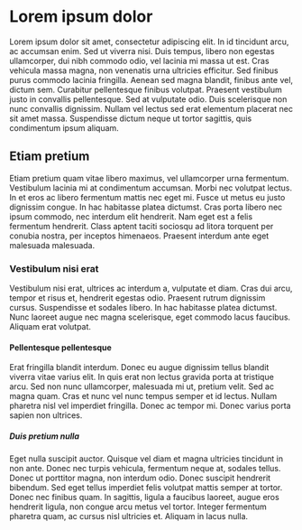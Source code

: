 # Lorem ipsum dolor

Lorem ipsum dolor sit amet, consectetur adipiscing elit. In id tincidunt arcu, ac accumsan enim. Sed ut viverra nisi. Duis tempus, libero non egestas ullamcorper, dui nibh commodo odio, vel lacinia mi massa ut est. Cras vehicula massa magna, non venenatis urna ultricies efficitur. Sed finibus purus commodo lacinia fringilla. Aenean sed magna blandit, finibus ante vel, dictum sem. Curabitur pellentesque finibus volutpat. Praesent vestibulum justo in convallis pellentesque. Sed at vulputate odio. Duis scelerisque non nunc convallis dignissim. Nullam vel lectus sed erat elementum placerat nec sit amet massa. Suspendisse dictum neque ut tortor sagittis, quis condimentum ipsum aliquam.


## Etiam pretium 

Etiam pretium quam vitae libero maximus, vel ullamcorper urna fermentum. Vestibulum lacinia mi at condimentum accumsan. Morbi nec volutpat lectus. In et eros ac libero fermentum mattis nec eget mi. Fusce ut metus eu justo dignissim congue. In hac habitasse platea dictumst. Cras porta libero nec ipsum commodo, nec interdum elit hendrerit. Nam eget est a felis fermentum hendrerit. Class aptent taciti sociosqu ad litora torquent per conubia nostra, per inceptos himenaeos. Praesent interdum ante eget malesuada malesuada.


### Vestibulum nisi erat

Vestibulum nisi erat, ultrices ac interdum a, vulputate et diam. Cras dui arcu, tempor et risus et, hendrerit egestas odio. Praesent rutrum dignissim cursus. Suspendisse et sodales libero. In hac habitasse platea dictumst. Nunc laoreet augue nec magna scelerisque, eget commodo lacus faucibus. Aliquam erat volutpat. 


#### Pellentesque pellentesque

Erat fringilla blandit interdum. Donec eu augue dignissim tellus blandit viverra vitae varius elit. In quis erat non lectus gravida porta at tristique arcu. Sed non nunc ullamcorper, malesuada mi ut, pretium velit. Sed ac magna quam. Cras et nunc vel nunc tempus semper et id lectus. Nullam pharetra nisl vel imperdiet fringilla. Donec ac tempor mi. Donec varius porta sapien non ultrices.


##### Duis pretium nulla

Eget nulla suscipit auctor. Quisque vel diam et magna ultricies tincidunt in non ante. Donec nec turpis vehicula, fermentum neque at, sodales tellus. Donec ut porttitor magna, non interdum odio. Donec suscipit hendrerit bibendum. Sed eget tellus imperdiet felis volutpat mattis semper at tortor. Donec nec finibus quam. In sagittis, ligula a faucibus laoreet, augue eros hendrerit ligula, non congue arcu metus vel tortor. Integer fermentum pharetra quam, ac cursus nisl ultricies et. Aliquam in lacus nulla.